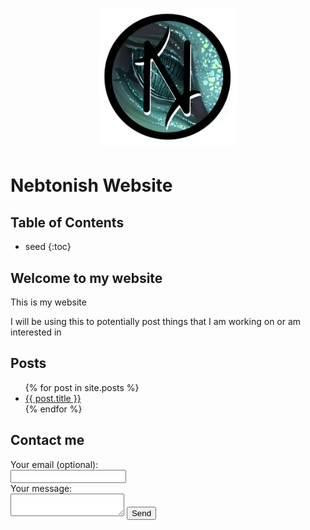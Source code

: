 <h1 align="center"><img src="/assets/img/logo.png" alt="Logo" style="width:220px;height:220px;"></h1>
<script src="/assets/js/firstScript.js"></script>

# Nebtonish Website

## Table of Contents

- seed
{:toc}

## Welcome to my website

This is my website

I will be using this to potentially post things that I am working on or am interested in

## Posts
<ul>
	{% for post in site.posts %}
		<li>
			<a href="{{ post.url }}">{{ post.title }}</a>
		</li>
	{% endfor %}
</ul>

## Contact me

<form
  action="https://formspree.io/f/xleabwzw"
  method="POST"
>
  <label>
    Your email (optional):
    <br>
    <input type="email" name="_replyto">
  </label>
  <label>
    <br>
    Your message:
    <br>
    <textarea name="message"></textarea>
  </label>
  <button type="submit">Send</button>
</form>
